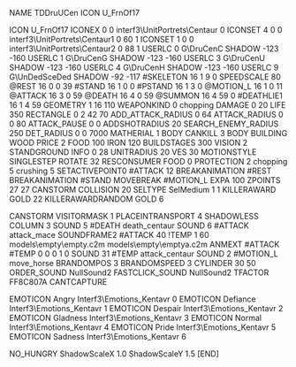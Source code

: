 NAME 			TDDruUCen
ICON 			U_FrnOf17

ICON 			U_FrnOf17
ICONEX 0 0 interf3\UnitPortrets\Centaur 0
ICONSET 4 0 0 interf3\UnitPortrets\Centaur1 0 60 1
ICONSET 1 0 0 interf3\UnitPortrets\Centaur2 0 88 1
USERLC 			0 G\DruCenC SHADOW -123 -160
USERLC 			1 G\DruCenG SHADOW -123 -160
USERLC 			3 G\DruCenU SHADOW -123 -160
USERLC 			4 G\DruCenH SHADOW -123 -160
USERLC 			9 G\UnDedSceDed SHADOW -92 -117
#SKELETON               16 1 9 0
SPEEDSCALE 80
@REST     		16 0 0 39 
#STAND    		16 1 0 0
#PSTAND   		16 1 3 0
@MOTION_L 		16 1 0 11
@ATTACK   		16 3 0 59
@DEATH    		16 4 0 59
@SUMMON			16 4 59 0
#DEATHLIE1 		16 1 4 59 
GEOMETRY 		1 16 110
WEAPONKIND 		0 chopping 
DAMAGE   		0 20
LIFE     		350
RECTANGLE 		0 2 42 70
ADD_ATTACK_RADIUS 	0 64
ATTACK_RADIUS 		0 0 80
ATTACK_PAUSE 		0 0
ADDSHOTRADIUS 		20
SEARCH_ENEMY_RADIUS 	250
DET_RADIUS 		0 0 7000
MATHERIAL 		1 BODY
CANKILL 3 BODY BUILDING WOOD
PRICE 			2 FOOD 100 IRON 120
BUILDSTAGES 		300
VISION 			2
STANDGROUND
INFO 			0 28
UNITRADIUS 		20
VES 			30
MOTIONSTYLE 		SINGLESTEP
ROTATE 			32
RESCONSUMER 		FOOD 0
PROTECTION 		2 chopping 5 crushing 5
SETACTIVEPOINT0 	#ATTACK 12
BREAKANIMATION 		#REST
BREAKANIMATION 		#STAND
MOVEBREAK 		#MOTION_L
EXPA 			100
ZPOINTS 		27 27
CANSTORM
COLLISION 20
SELTYPE SelMedium 1 1
KILLERAWARD             GOLD 22
KILLERAWARDRANDOM       GOLD 6

CANSTORM
VISITORMASK 1
PLACEINTRANSPORT 4
SHADOWLESS
COLUMN 3
SOUND 5 #DEATH death_centaur
SOUND 6 #ATTACK attack_mace
SOUNDFRAME2 #ATTACK 40
!TEMP  1 60 models\empty\empty.c2m models\empty\emptya.c2m
ANMEXT #ATTACK #TEMP 0 0 0 1 0
SOUND 31 #TEMP attack_centaur
SOUND 2 #MOTION_L move_horse
BRANDOMPOS 3
BRANDOMSPEED 3
CYLINDER 30 50
ORDER_SOUND NullSound2
FASTCLICK_SOUND NullSound2
TFACTOR FF8C807A
CANTCAPTURE

EMOTICON Angry Interf3\Emotions_Kentavr 0
EMOTICON Defiance Interf3\Emotions_Kentavr 1
EMOTICON Despair Interf3\Emotions_Kentavr 2
EMOTICON Gladness Interf3\Emotions_Kentavr 3
EMOTICON Normal Interf3\Emotions_Kentavr 4
EMOTICON Pride Interf3\Emotions_Kentavr 5
EMOTICON Sadness Interf3\Emotions_Kentavr 6

NO_HUNGRY
ShadowScaleX 1.0
ShadowScaleY 1.5
[END]
